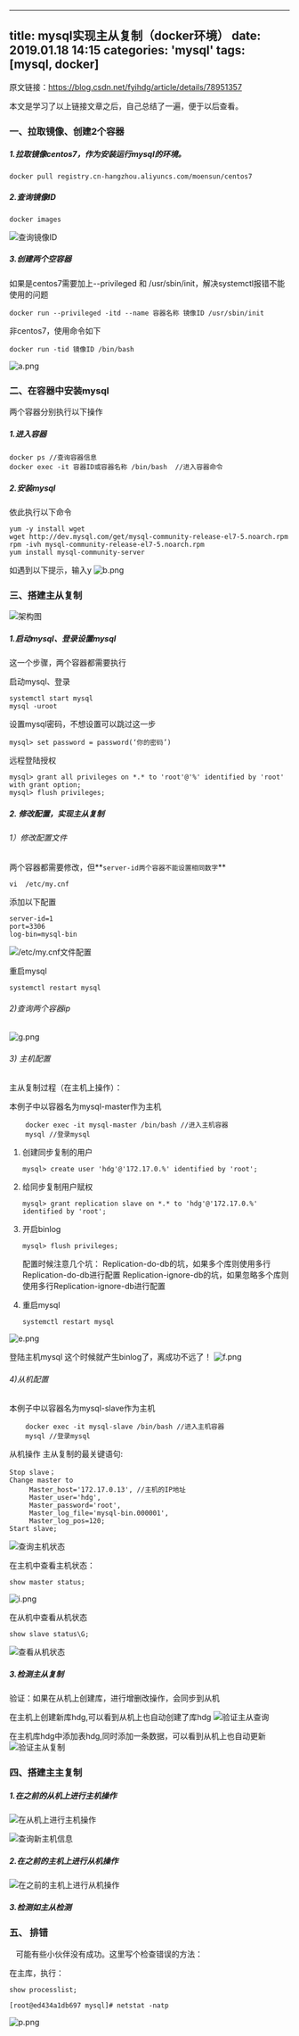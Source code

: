 
---
title: mysql实现主从复制（docker环境）
date:   2019.01.18 14:15
categories: 'mysql'
tags: [mysql, docker]
---

原文链接：https://blog.csdn.net/fyihdg/article/details/78951357 

本文是学习了以上链接文章之后，自己总结了一遍，便于以后查看。

### 一、拉取镜像、创建2个容器
##### 1.拉取镜像centos7，作为安装运行mysql的环境。

    docker pull registry.cn-hangzhou.aliyuncs.com/moensun/centos7

##### 2.查询镜像ID

    docker images

![查询镜像ID](/images/mysql实现主从复制（docker环境）-img/1.png)


##### 3.创建两个空容器
如果是centos7需要加上--privileged 和 /usr/sbin/init，解决systemctl报错不能使用的问题

    docker run --privileged -itd --name 容器名称 镜像ID /usr/sbin/init

非centos7，使用命令如下

    docker run -tid 镜像ID /bin/bash

![a.png](/images/mysql实现主从复制（docker环境）-img/2.png)


### 二、在容器中安装mysql
两个容器分别执行以下操作

##### 1.进入容器

    docker ps //查询容器信息
    docker exec -it 容器ID或容器名称 /bin/bash  //进入容器命令
    
##### 2.安装mysql
依此执行以下命令

    yum -y install wget
    wget http://dev.mysql.com/get/mysql-community-release-el7-5.noarch.rpm
    rpm -ivh mysql-community-release-el7-5.noarch.rpm
    yum install mysql-community-server

如遇到以下提示，输入y
![b.png](/images/mysql实现主从复制（docker环境）-img/3.png)

### 三、搭建主从复制
![架构图](/images/mysql实现主从复制（docker环境）-img/4.png)

##### 1.启动mysql、登录设置mysql
这一个步骤，两个容器都需要执行

启动mysql、登录

    systemctl start mysql
    mysql -uroot

设置mysql密码，不想设置可以跳过这一步

    mysql> set password = password(‘你的密码’)

远程登陆授权

    mysql> grant all privileges on *.* to 'root'@'%' identified by 'root' with grant option;
    mysql> flush privileges;

##### 2. 修改配置，实现主从复制

###### 1）修改配置文件
两个容器都需要修改，但**`server-id两个容器不能设置相同数字`**

    vi  /etc/my.cnf

添加以下配置

    server-id=1
    port=3306
    log-bin=mysql-bin

![/etc/my.cnf文件配置](/images/mysql实现主从复制（docker环境）-img/5.png)

重启mysql

    systemctl restart mysql


###### 2)查询两个容器ip

![g.png](/images/mysql实现主从复制（docker环境）-img/6.png)


###### 3) 主机配置
主从复制过程（在主机上操作）：

本例子中以容器名为mysql-master作为主机

        docker exec -it mysql-master /bin/bash //进入主机容器
        mysql //登录mysql

1.	创建同步复制的用户

        mysql> create user 'hdg'@'172.17.0.%' identified by 'root';

2.	给同步复制用户赋权

        mysql> grant replication slave on *.* to 'hdg'@'172.17.0.%' identified by 'root';

3.	开启binlog

        mysql> flush privileges;

    配置时候注意几个坑：
    Replication-do-db的坑，如果多个库则使用多行Replication-do-db进行配置
    Replication-ignore-db的坑，如果忽略多个库则使用多行Replication-ignore-db进行配置
4.	重启mysql

        systemctl restart mysql

![e.png](/images/mysql实现主从复制（docker环境）-img/7.png)

登陆主机mysql
这个时候就产生binlog了，离成功不远了！
![f.png](/images/mysql实现主从复制（docker环境）-img/8.png)

###### 4)从机配置

本例子中以容器名为mysql-slave作为主机

        docker exec -it mysql-slave /bin/bash //进入主机容器
        mysql //登录mysql

从机操作
主从复制的最关键语句:

    Stop slave；
    Change master to
         Master_host='172.17.0.13',	//主机的IP地址
         Master_user='hdg',
         Master_password='root',
         Master_log_file='mysql-bin.000001',
         Master_log_pos=120;
    Start slave;

![查询主机状态](/images/mysql实现主从复制（docker环境）-img/9.png)

在主机中查看主机状态：

    show master status;

![i.png](/images/mysql实现主从复制（docker环境）-img/10.png)



在从机中查看从机状态

    show slave status\G;

![查看从机状态](/images/mysql实现主从复制（docker环境）-img/11.png)

##### 3.检测主从复制
验证：如果在从机上创建库，进行增删改操作，会同步到从机

在主机上创建新库hdg,可以看到从机上也自动创建了库hdg
![验证主从查询](/images/mysql实现主从复制（docker环境）-img/12.png)

在主机库hdg中添加表hdg,同时添加一条数据，可以看到从机上也自动更新
![验证主从复制](/images/mysql实现主从复制（docker环境）-img/13.png)

### 四、搭建主主复制
##### 1.在之前的从机上进行主机操作
![在从机上进行主机操作](/images/mysql实现主从复制（docker环境）-img/14.png)

![查询新主机信息](/images/mysql实现主从复制（docker环境）-img/15.png)


##### 2.在之前的主机上进行从机操作

![在之前的主机上进行从机操作](/images/mysql实现主从复制（docker环境）-img/16.png)

##### 3.检测如主从检测
### 五、 排错

   可能有些小伙伴没有成功。这里写个检查错误的方法：

在主库，执行：

```
show processlist;
```

```
[root@ed434a1db697 mysql]# netstat -natp
```

![p.png](/images/mysql实现主从复制（docker环境）-img/17.png)



